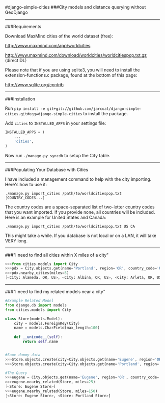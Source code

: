 #django-simple-cities
###City models and distance querying without GeoDjango

----

###Requirements

Download MaxMind cities of the world dataset (free):

http://www.maxmind.com/app/worldcities

http://www.maxmind.com/download/worldcities/worldcitiespop.txt.gz (direct DL)

Please note that if you are using sqlite3, you will need to install the extension-functions.c package, found at the bottom of this page:

http://www.sqlite.org/contrib

----

###Installation

Run ```pip install -e git+git://github.com/jarcoal/django-simple-cities.git#egg=django-simple-cities``` to install the package.

Add ```cities``` to ```INSTALLED_APPS``` in your settings file:

```python
INSTALLED_APPS = (
	...
	'cities',
)
```

Now run ```./manage.py syncdb``` to setup the City table.

----

###Populating Your Database with Cities

I have included a management command to help with the city importing.  Here's how to use it:

```./manage.py import_cities /path/to/worldcitiespop.txt [COUNTRY_CODES...]```

The country codes are a space-separated list of two-letter country codes that you want imported.  If you provide none, all countries will be included.  Here is an example for United States and Canada:

```./manage.py import_cities /path/to/worldcitiespop.txt US CA```

This might take a while.  If you database is not local or on a LAN, it will take VERY long.

----

###"I need to find all cities within X miles of a city"

```python
>>>from cities.models import City
>>>pdx = City.objects.get(name='Portland', region='OR', country_code='US')
>>>pdx.nearby_cities(miles=5)
[<City: Alameda, OR, US>, <City: Albina, OR, US>, <City: Arleta, OR, US>, ...]
```

----

###"I need to find my related models near a city"

```python
#Example Related Model
from django.db import models
from cities.models import City

class Store(models.Model):
	city = models.ForeignKey(City)
	name = models.CharField(max_length=100)
	
	def __unicode__(self):
		return self.name


#Some dummy data
>>>Store.objects.create(city=City.objects.get(name='Eugene', region='OR', country_code='US'), name='Eugene Store')
>>>Store.objects.create(city=City.objects.get(name='Portland', region='OR', country_code='US'), name='Portland Store')

#The Query
>>>eugene = City.objects.get(name='Eugene', region='OR', country_code='US')
>>>eugene.nearby_related(Store, miles=25)
[<Store: Eugene Store>]
>>>eugene.nearby_related(Store, miles=150)
[<Store: Eugene Store>, <Store: Portland Store>]
```